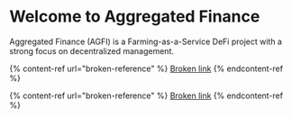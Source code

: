 # Welcome to Aggregated Finance

Aggregated Finance (AGFI) is a Farming-as-a-Service DeFi project with a strong focus on decentralized management.



{% content-ref url="broken-reference" %}
[Broken link](broken-reference)
{% endcontent-ref %}

{% content-ref url="broken-reference" %}
[Broken link](broken-reference)
{% endcontent-ref %}
